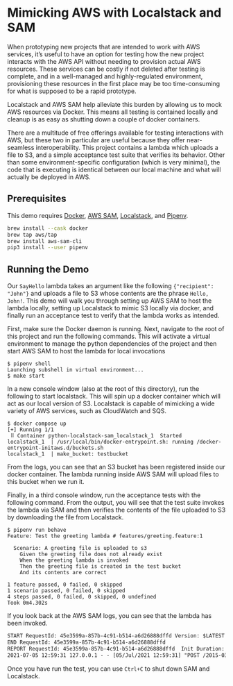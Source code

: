 # Mimicking AWS with Localstack and SAM

When prototyping new projects that are intended to work with AWS services, it&rsquo;s useful to have an option for testing how the new project interacts with the AWS API without needing to provision actual AWS resources. These services can be costly if not deleted after testing is complete, and in a well-managed and highly-regulated environment, provisioning these resources in the first place may be too time-consuming for what is supposed to be a rapid prototype.

Localstack and AWS SAM help alleviate this burden by allowing us to mock AWS resources via Docker. This means all testing is contained locally and cleanup is as easy as shutting down a couple of docker containers.

There are a multitude of free offerings available for testing interactions with AWS, but these two in particular are useful because they offer near-seamless interoperability. This project contains a lambda which uploads a file to S3, and a simple acceptance test suite that verifies its behavior. Other than some environment-specific configuration (which is very minimal), the code that is executing is identical between our local machine and what will actually be deployed in AWS.

## Prerequisites

This demo requires [Docker](https://www.docker.com), [AWS SAM](https://docs.aws.amazon.com/serverless-application-model/latest/developerguide/what-is-sam.html), [Localstack](https://localstack.cloud), and [Pipenv](https://pipenv.pypa.io/en/latest/).

```sh
brew install --cask docker
brew tap aws/tap
brew install aws-sam-cli
pip3 install --user pipenv
```

## Running the Demo

Our `SayHello` lambda takes an argument like the following `{"recipient": "John"}` and uploads a file to S3 whose contents are the phrase `Hello, John!`. This demo will walk you through setting up AWS SAM to host the lambda locally, setting up Localstack to mimic S3 locally via docker, and finally run an acceptance test to verify that the lambda works as intended.

First, make sure the Docker daemon is running. Next, navigate to the root of this project and run the following commands. This will activate a virtual environment to manage the python dependencies of the project and then start AWS SAM to host the lambda for local invocations

```console
$ pipenv shell
Launching subshell in virtual environment...
$ make start
```

In a new console window (also at the root of this directory), run the following to start localstack. This will spin up a docker container which will act as our local version of S3. Localstack is capable of mimicking a wide variety of AWS services, such as CloudWatch and SQS.

```console
$ docker compose up
[+] Running 1/1
 ⠿ Container python-localstack-sam_localstack_1  Started
localstack_1  | /usr/local/bin/docker-entrypoint.sh: running /docker-entrypoint-initaws.d/buckets.sh
localstack_1  | make_bucket: testbucket
```

From the logs, you can see that an S3 bucket has been registered inside our docker container. The lambda running inside AWS SAM will upload files to this bucket when we run it.

Finally, in a third console window, run the acceptance tests with the following command. From the output, you will see that the test suite invokes the lambda via SAM and then verifies the contents of the file uploaded to S3 by downloading the file from Localstack.

```console
$ pipenv run behave
Feature: Test the greeting lambda # features/greeting.feature:1

  Scenario: A greeting file is uploaded to s3
    Given the greeting file does not already exist
    When the greeting lambda is invoked
    Then the greeting file is created in the test bucket
    And its contents are correct

1 feature passed, 0 failed, 0 skipped
1 scenario passed, 0 failed, 0 skipped
4 steps passed, 0 failed, 0 skipped, 0 undefined
Took 0m4.302s
```

If you look back at the AWS SAM logs, you can see that the lambda has been invoked.

```txt
START RequestId: 45e3599a-857b-4c91-b514-a6d26888dffd Version: $LATEST
END RequestId: 45e3599a-857b-4c91-b514-a6d26888dffd
REPORT RequestId: 45e3599a-857b-4c91-b514-a6d26888dffd  Init Duration: 0.11 ms  Duration: 1394.96 ms    Billed Duration: 1400 ms        Memory Size: 128 MB     Max Memory Used: 128 MB
2021-07-05 12:59:31 127.0.0.1 - - [05/Jul/2021 12:59:31] "POST /2015-03-31/functions/SayHello/invocations HTTP/1.1" 200 -
```

Once you have run the test, you can use `Ctrl+C` to shut down SAM and Localstack.
